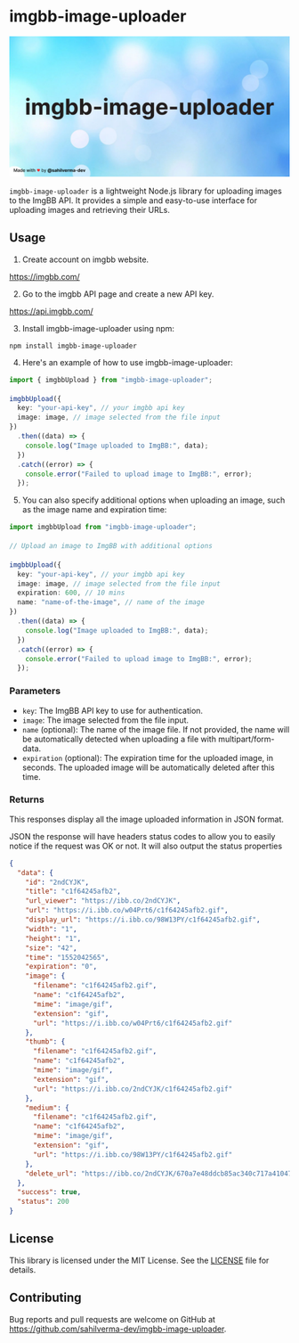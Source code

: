 # imgbb-image-uploader

![imgbb-image-uploader](https://raw.githubusercontent.com/sahilverma-dev/imgbb-image-uploader/HEAD/images/poster.png "IMGBB upload")

`imgbb-image-uploader` is a lightweight Node.js library for uploading images to the ImgBB API. It provides a simple and easy-to-use interface for uploading images and retrieving their URLs.

## Usage

1. Create account on imgbb website.

https://imgbb.com/

2. Go to the imgbb API page and create a new API key.

https://api.imgbb.com/

3. Install imgbb-image-uploader using npm:

```shell
npm install imgbb-image-uploader
```

4.  Here's an example of how to use imgbb-image-uploader:

```ts
import { imgbbUpload } from "imgbb-image-uploader";

imgbbUpload({
  key: "your-api-key", // your imgbb api key
  image: image, // image selected from the file input
})
  .then((data) => {
    console.log("Image uploaded to ImgBB:", data);
  })
  .catch((error) => {
    console.error("Failed to upload image to ImgBB:", error);
  });
```

5. You can also specify additional options when uploading an image, such as the image name and expiration time:

```ts
import imgbbUpload from "imgbb-image-uploader";

// Upload an image to ImgBB with additional options

imgbbUpload({
  key: "your-api-key", // your imgbb api key
  image: image, // image selected from the file input
  expiration: 600, // 10 mins
  name: "name-of-the-image", // name of the image
})
  .then((data) => {
    console.log("Image uploaded to ImgBB:", data);
  })
  .catch((error) => {
    console.error("Failed to upload image to ImgBB:", error);
  });
```

### Parameters

- `key`: The ImgBB API key to use for authentication.
- `image`: The image selected from the file input.
- `name` (optional): The name of the image file. If not provided, the name will be automatically detected when uploading a file with multipart/form-data.
- `expiration` (optional): The expiration time for the uploaded image, in seconds. The uploaded image will be automatically deleted after this time.

### Returns

This responses display all the image uploaded information in JSON format.

JSON the response will have headers status codes to allow you to easily notice if the request was OK or not. It will also output the status properties

```json
{
  "data": {
    "id": "2ndCYJK",
    "title": "c1f64245afb2",
    "url_viewer": "https://ibb.co/2ndCYJK",
    "url": "https://i.ibb.co/w04Prt6/c1f64245afb2.gif",
    "display_url": "https://i.ibb.co/98W13PY/c1f64245afb2.gif",
    "width": "1",
    "height": "1",
    "size": "42",
    "time": "1552042565",
    "expiration": "0",
    "image": {
      "filename": "c1f64245afb2.gif",
      "name": "c1f64245afb2",
      "mime": "image/gif",
      "extension": "gif",
      "url": "https://i.ibb.co/w04Prt6/c1f64245afb2.gif"
    },
    "thumb": {
      "filename": "c1f64245afb2.gif",
      "name": "c1f64245afb2",
      "mime": "image/gif",
      "extension": "gif",
      "url": "https://i.ibb.co/2ndCYJK/c1f64245afb2.gif"
    },
    "medium": {
      "filename": "c1f64245afb2.gif",
      "name": "c1f64245afb2",
      "mime": "image/gif",
      "extension": "gif",
      "url": "https://i.ibb.co/98W13PY/c1f64245afb2.gif"
    },
    "delete_url": "https://ibb.co/2ndCYJK/670a7e48ddcb85ac340c717a41047e5c"
  },
  "success": true,
  "status": 200
}
```

## License

This library is licensed under the MIT License. See the [LICENSE](LICENSE) file for details.

## Contributing

Bug reports and pull requests are welcome on GitHub at https://github.com/sahilverma-dev/imgbb-image-uploader.
